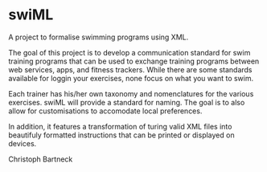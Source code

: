 # swiML
A project to formalise swimming programs using XML.

The goal of this project is to develop a communication standard for swim training programs that can be used to exchange training programs between web services, apps, and fitness trackers. While there are some standards available for loggin your exercises, none focus on what you want to swim.

Each trainer has his/her own taxonomy and nomenclatures for the various exercises. swiML will provide a standard for naming. The goal is to also allow for customisations to accomodate local preferences.

In addition, it features a transformation of turing valid XML files into beautifuly formatted instructions that can be printed or displayed on devices.

Christoph Bartneck